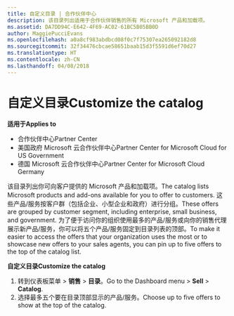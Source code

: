 ```yaml
---
title: 自定义目录 | 合作伙伴中心
description: 该目录列出适用于合作伙伴销售的所有 Microsoft 产品和加载项。
ms.assetid: DA7DD94C-E642-4F69-AC02-61BC5B05BB0D
author: MaggiePucciEvans
ms.openlocfilehash: a0a8cf983abdbcd08f0c7f75307ea265092182d8
ms.sourcegitcommit: 32f34476cbcae58651baab15d3f5591d6ef70d27
ms.translationtype: HT
ms.contentlocale: zh-CN
ms.lasthandoff: 04/08/2018
---
```

# <a name="customize-the-catalog"></a><span data-ttu-id="07a5b-103">自定义目录</span><span class="sxs-lookup"><span data-stu-id="07a5b-103">Customize the catalog</span></span>

**<span data-ttu-id="07a5b-104">适用于</span><span class="sxs-lookup"><span data-stu-id="07a5b-104">Applies to</span></span>**

-  <span data-ttu-id="07a5b-105">合作伙伴中心</span><span class="sxs-lookup"><span data-stu-id="07a5b-105">Partner Center</span></span>
-  <span data-ttu-id="07a5b-106">美国政府 Microsoft 云合作伙伴中心</span><span class="sxs-lookup"><span data-stu-id="07a5b-106">Partner Center for Microsoft Cloud for US Government</span></span>
-  <span data-ttu-id="07a5b-107">德国 Microsoft 云合作伙伴中心</span><span class="sxs-lookup"><span data-stu-id="07a5b-107">Partner Center for Microsoft Cloud Germany</span></span>

<span data-ttu-id="07a5b-108">该目录列出你可向客户提供的 Microsoft 产品和加载项。</span><span class="sxs-lookup"><span data-stu-id="07a5b-108">The catalog lists Microsoft products and add-ons available for you to offer to customers.</span></span> <span data-ttu-id="07a5b-109">这些产品/服务按客户群（包括企业、小型企业和政府）进行分组。</span><span class="sxs-lookup"><span data-stu-id="07a5b-109">These offers are grouped by customer segment, including enterprise, small business, and government.</span></span> <span data-ttu-id="07a5b-110">为了便于访问你的组织使用最多的产品/服务或向你的销售代理展示新产品/服务，你可以将五个产品/服务固定到目录列表的顶部。</span><span class="sxs-lookup"><span data-stu-id="07a5b-110">To make it easier to access the offers that your organization uses the most or to showcase new offers to your sales agents, you can pin up to five offers to the top of the catalog list.</span></span>

**<span data-ttu-id="07a5b-111">自定义目录</span><span class="sxs-lookup"><span data-stu-id="07a5b-111">Customize the catalog</span></span>**

1.  <span data-ttu-id="07a5b-112">转到仪表板菜单 &gt; **销售** &gt; **目录**。</span><span class="sxs-lookup"><span data-stu-id="07a5b-112">Go to the Dashboard menu &gt; **Sell** &gt; **Catalog**.</span></span>
2.  <span data-ttu-id="07a5b-113">选择最多五个要在目录顶部显示的产品/服务。</span><span class="sxs-lookup"><span data-stu-id="07a5b-113">Choose up to five offers to show at the top of the catalog.</span></span>

 

 



